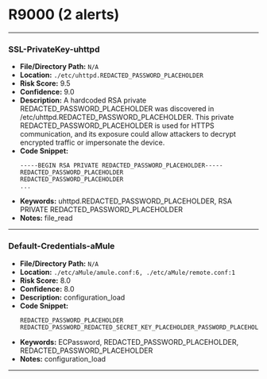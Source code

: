 # R9000 (2 alerts)

---

### SSL-PrivateKey-uhttpd

- **File/Directory Path:** `N/A`
- **Location:** `./etc/uhttpd.REDACTED_PASSWORD_PLACEHOLDER`
- **Risk Score:** 9.5
- **Confidence:** 9.0
- **Description:** A hardcoded RSA private REDACTED_PASSWORD_PLACEHOLDER was discovered in /etc/uhttpd.REDACTED_PASSWORD_PLACEHOLDER. This private REDACTED_PASSWORD_PLACEHOLDER is used for HTTPS communication, and its exposure could allow attackers to decrypt encrypted traffic or impersonate the device.
- **Code Snippet:**
  ```
  -----BEGIN RSA PRIVATE REDACTED_PASSWORD_PLACEHOLDER-----
  REDACTED_PASSWORD_PLACEHOLDER
  REDACTED_PASSWORD_PLACEHOLDER
  ...
  ```
- **Keywords:** uhttpd.REDACTED_PASSWORD_PLACEHOLDER, RSA PRIVATE REDACTED_PASSWORD_PLACEHOLDER
- **Notes:** file_read

---
### Default-Credentials-aMule

- **File/Directory Path:** `N/A`
- **Location:** `./etc/aMule/amule.conf:6, ./etc/aMule/remote.conf:1`
- **Risk Score:** 8.0
- **Confidence:** 8.0
- **Description:** configuration_load
- **Code Snippet:**
  ```
  REDACTED_PASSWORD_PLACEHOLDER
  REDACTED_PASSWORD_REDACTED_SECRET_KEY_PLACEHOLDER_PASSWORD_PLACEHOLDER
  ```
- **Keywords:** ECPassword, REDACTED_PASSWORD_PLACEHOLDER, REDACTED_PASSWORD_PLACEHOLDER
- **Notes:** configuration_load

---
